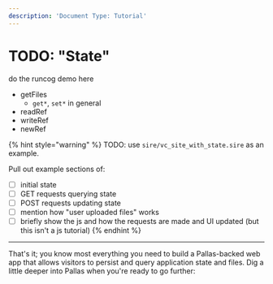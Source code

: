 ```yaml
---
description: 'Document Type: Tutorial'
---
```

# TODO: "State"

do the runcog demo here

- getFiles
  - `get*`, `set*` in general
- readRef
- writeRef
- newRef


{% hint style="warning" %}
TODO: use `sire/vc_site_with_state.sire` as an example.

Pull out example sections of:
- [ ] initial state
- [ ] GET requests querying state
- [ ] POST requests updating state
- [ ] mention how "user uploaded files" works
- [ ] briefly show the js and how the requests are made and UI updated (but this
    isn't a js tutorial)
{% endhint %}

---

That's it; you know most everything you need to build a Pallas-backed web app that allows visitors to persist and query application state and files. Dig a little deeper into Pallas when you're ready to go further:
